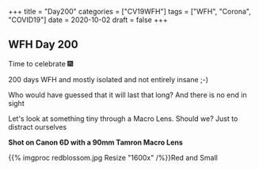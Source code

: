 +++
title = "Day200"
categories = ["CV19WFH"]
tags = ["WFH", "Corona", "COVID19"]
date = 2020-10-02
draft = false
+++

## WFH Day 200

Time to celebrate 🎆

200 days WFH and mostly isolated and not entirely insane ;-)

Who would have guessed that it will last that long? And there is no end in sight

Let's look at something tiny through a Macro Lens. Should we? Just to distract ourselves

**Shot on Canon 6D with a 90mm Tamron Macro Lens**

{{% imgproc redblossom.jpg Resize "1600x" /%}}Red and Small
